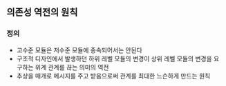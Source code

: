 ## 의존성 역전의 원칙

### 정의
- 고수준 모듈은 저수준 모듈에 종속되어서는 안된다
- 구조적 디자인에서 발생하던 하위 레벨 모듈의 변경이 상위 레벨 모듈의 변경을 요구하는 위계 관계를 끊는 의미의 역전
- 추상을 매개로 메시지를 주고 받음으로써 관계를 최대한 느슨하게 만드는 원칙
